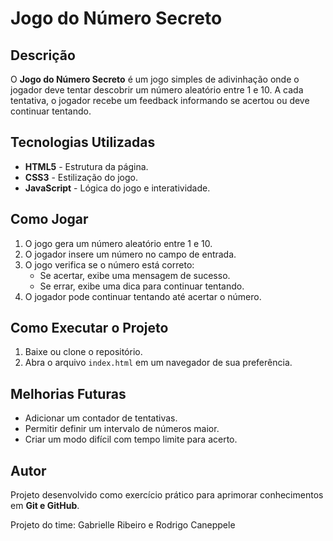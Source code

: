 # Jogo do Número Secreto

## Descrição

O **Jogo do Número Secreto** é um jogo simples de adivinhação onde o jogador deve tentar descobrir um número aleatório entre 1 e 10. A cada tentativa, o jogador recebe um feedback informando se acertou ou deve continuar tentando.

## Tecnologias Utilizadas

- **HTML5** - Estrutura da página.
- **CSS3** - Estilização do jogo.
- **JavaScript** - Lógica do jogo e interatividade.

## Como Jogar

1. O jogo gera um número aleatório entre 1 e 10.
2. O jogador insere um número no campo de entrada.
3. O jogo verifica se o número está correto:
   - Se acertar, exibe uma mensagem de sucesso.
   - Se errar, exibe uma dica para continuar tentando.
4. O jogador pode continuar tentando até acertar o número.

## Como Executar o Projeto

1. Baixe ou clone o repositório.
2. Abra o arquivo `index.html` em um navegador de sua preferência.

## Melhorias Futuras

- Adicionar um contador de tentativas.
- Permitir definir um intervalo de números maior.
- Criar um modo difícil com tempo limite para acerto.

## Autor

Projeto desenvolvido como exercício prático para aprimorar conhecimentos em **Git e GitHub**.

Projeto do time: Gabrielle Ribeiro e Rodrigo Caneppele


